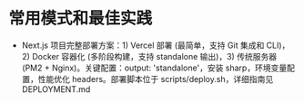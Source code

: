 # 常用模式和最佳实践

- Next.js 项目完整部署方案：1) Vercel 部署 (最简单，支持 Git 集成和 CLI)，2) Docker 容器化 (多阶段构建，支持 standalone 输出)，3) 传统服务器 (PM2 + Nginx)。关键配置：output: 'standalone'，安装 sharp，环境变量配置，性能优化 headers。部署脚本位于 scripts/deploy.sh，详细指南见 DEPLOYMENT.md
